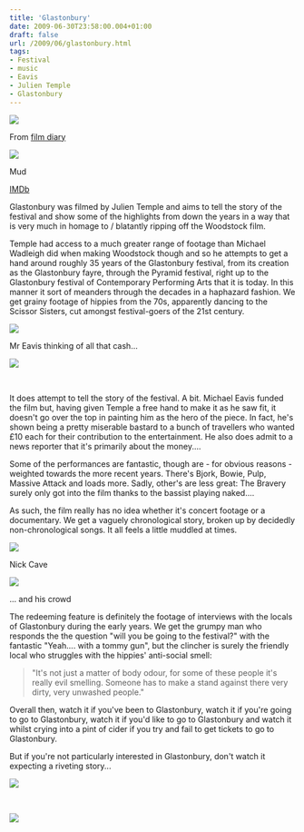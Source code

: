 ```yaml
---
title: 'Glastonbury'
date: 2009-06-30T23:58:00.004+01:00
draft: false
url: /2009/06/glastonbury.html
tags: 
- Festival
- music
- Eavis
- Julien Temple
- Glastonbury
---
```


[![](https://blogger.googleusercontent.com/img/b/R29vZ2xl/AVvXsEhuUH2NR69gNuCAHsTG2dk6cDsP7vBa2rb2zS3nhAixxBbsvfzvlrCjjdoQFw4ecElxHZSu86uyHn99lYO5J6y54zBOdajcg8npemi-22dNMymgF_lk9BiaGpaBQmH8Ovhb_lv6JmZE9Ks/s800/glast.jpg)](http://picasaweb.google.co.uk/lh/photo/4rDbPNDnkXOAvFZGSxA0_Q?authkey=Gv1sRgCLOUlsuAhc7uIA&feat=embedwebsite)

From [film diary](http://picasaweb.google.co.uk/edsalkeld/FilmDiary?authkey=Gv1sRgCLOUlsuAhc7uIA&feat=embedwebsite)

  

[![](https://blogger.googleusercontent.com/img/b/R29vZ2xl/AVvXsEhww5TQQpxxNUahfqkGcXtWPgUNdZJifctSCXmDQTzm3SSSsGXyKZKVVH_l723VllhR3JWq61X_ysSqjnP1LEsa1TF1h5HJg-X-D1L-qTr0H-zGKPFIZEPhttBCxYMdAM6ycls7X6nB5bI/s288/DVD%20Defaul_041.jpg)](http://picasaweb.google.co.uk/edsalkeld/FilmDiary?authkey=Gv1sRgCLOUlsuAhc7uIA&feat=embedwebsite#5353197035190357554)

Mud[](http://picasaweb.google.co.uk/edsalkeld/FilmDiary?authkey=Gv1sRgCLOUlsuAhc7uIA&feat=embedwebsite)

  
[IMDb](http://www.imdb.com/title/tt0464022/)  
  
Glastonbury was filmed by Julien Temple and aims to tell the story of the festival and show some of the highlights from down the years in a way that is very much in homage to / blatantly ripping off the Woodstock film.  
  
Temple had access to a much greater range of footage than Michael Wadleigh did when making Woodstock though and so he attempts to get a hand around roughly 35 years of the Glastonbury festival, from its creation as the Glastonbury fayre, through the Pyramid festival, right up to the Glastonbury festival of Contemporary Performing Arts that it is today. In this manner it sort of meanders through the decades in a haphazard fashion. We get grainy footage of hippies from the 70s, apparently dancing to the Scissor Sisters, cut amongst festival-goers of the 21st century.  
  

[![](https://blogger.googleusercontent.com/img/b/R29vZ2xl/AVvXsEjMWPgtXVYrBJbj5MEEY5tE6BLj6bY-kAxSoCvREgxZNbALqJ0Em7oT6nHzYlh8UrL8IYUJIfW7FG2o8rdrjwtDwGmSeH56FCQsiHikFzReRUQQrtdRiWEvlgyEA76SmKB8VEY1yYMqaOM/s288/DVD%20Defaul_003.jpg)](http://picasaweb.google.co.uk/edsalkeld/FilmDiary?authkey=Gv1sRgCLOUlsuAhc7uIA&feat=embedwebsite#5353196973861007250)

Mr Eavis thinking of all that cash...[](http://picasaweb.google.co.uk/edsalkeld/FilmDiary?authkey=Gv1sRgCLOUlsuAhc7uIA&feat=embedwebsite)

  

[![](https://blogger.googleusercontent.com/img/b/R29vZ2xl/AVvXsEiExQBePwYhwLwxesNsXSK0BWH_Pk-5X_oOuV0KejWbyqpSkNwa3QuW0PRGdS1mu8QJ8tIw9H2S5W2FSagl1YBC5g76O_DZheKxzE8n9BzsYQDlJOOeVPRnhnrE1ox1OfFx438UhJaz-vY/s288/DVD%20Defaul_015.jpg)](http://picasaweb.google.co.uk/edsalkeld/FilmDiary?authkey=Gv1sRgCLOUlsuAhc7uIA&feat=embedwebsite#5353197007067662242)

[  
](http://picasaweb.google.co.uk/edsalkeld/FilmDiary?authkey=Gv1sRgCLOUlsuAhc7uIA&feat=embedwebsite)

  
  
  
It does attempt to tell the story of the festival. A bit. Michael Eavis funded the film but, having given Temple a free hand to make it as he saw fit, it doesn't go over the top in painting him as the hero of the piece. In fact, he's shown being a pretty miserable bastard to a bunch of travellers who wanted £10 each for their contribution to the entertainment. He also does admit to a news reporter that it's primarily about the money....  
  
Some of the performances are fantastic, though are - for obvious reasons - weighted towards the more recent years. There's Bjork, Bowie, Pulp, Massive Attack and loads more. Sadly, other's are less great: The Bravery surely only got into the film thanks to the bassist playing naked....  
  
As such, the film really has no idea whether it's concert footage or a documentary. We get a vaguely chronological story, broken up by decidedly non-chronological songs. It all feels a little muddled at times.  
  

[![](https://blogger.googleusercontent.com/img/b/R29vZ2xl/AVvXsEirk9g0BUJaigkLygxycCGYYTmGBzQt3x8lsdRdYx2s1z-CYOBHSklb1PywAwLIHk44xY9yA0zoWZIpGElDuLntSzPD-8qR1vn0XpGSWIUjqe2zPzKHNf56vCAqDIs7nAl1St1jQtab01A/s288/DVD%20Defaul_006.jpg)](http://picasaweb.google.co.uk/lh/photo/28deUy0DCkXgqZlV3DsADQ?authkey=Gv1sRgCLOUlsuAhc7uIA&feat=embedwebsite)

Nick Cave  

  

[![](https://blogger.googleusercontent.com/img/b/R29vZ2xl/AVvXsEjivy1la1DmxKLohv4SGfeGVo1tnoCEAoRxyQxLUTj8-ympzjJKU8_QlKIPvnFzH4T1-fFO968Bk5Olag72lbSk8HHgv_Yu3y3ikxVASHNZFcJQypo1UXVVZYlMQnLQpf9WFNWqOGMBQXM/s288/DVD%20Defaul_009.jpg)](http://picasaweb.google.co.uk/edsalkeld/FilmDiary?authkey=Gv1sRgCLOUlsuAhc7uIA&feat=embedwebsite#5353196988305166770)

... and his crowd[  
](http://picasaweb.google.co.uk/edsalkeld/FilmDiary?authkey=Gv1sRgCLOUlsuAhc7uIA&feat=embedwebsite)

  
  
The redeeming feature is definitely the footage of interviews with the locals of Glastonbury during the early years. We get the grumpy man who responds the the question "will you be going to the festival?" with the fantastic "Yeah.... with a tommy gun", but the clincher is surely the friendly local who struggles with the hippies' anti-social smell:  
  

> "It's not just a matter of body odour, for some of these people it's really evil smelling. Someone has to make a stand against there very dirty, very unwashed people."  

  
Overall then, watch it if you've been to Glastonbury, watch it if you're going to go to Glastonbury, watch it if you'd like to go to Glastonbury and watch it whilst crying into a pint of cider if you try and fail to get tickets to go to Glastonbury.  
  
But if you're not particularly interested in Glastonbury, don't watch it expecting a riveting story...  
  

[![](https://blogger.googleusercontent.com/img/b/R29vZ2xl/AVvXsEieF0FY9lVUlK6U1QxSgYyR7a82FfMRBuf_d4hWUxfvTboT_G_CxGmiOk521aBTRaerHgS5HOh60rvDVReQk1RZnsLcGpbSb2lT_ZEdMzAMKhWVEzPL8MNWXHvuHTcU4YXpPp2QaMX_BGk/s288/DVD%20Defaul_037.jpg)](http://picasaweb.google.co.uk/edsalkeld/FilmDiary?authkey=Gv1sRgCLOUlsuAhc7uIA&feat=embedwebsite#5353197016708910402)

[  
](http://picasaweb.google.co.uk/edsalkeld/FilmDiary?authkey=Gv1sRgCLOUlsuAhc7uIA&feat=embedwebsite)

  

[![](https://blogger.googleusercontent.com/img/b/R29vZ2xl/AVvXsEjxYpVwOA-dm0BKabqApdkwnr1IVVNcMaPwT8Z7Yy4WAUtIwfCqiYv9ip4GSyG4NlKp9D_AqWZZ4vIVcBTspTvVh4rME1bb2Pw8DIxM8nT72Gx6AxTGQF4I7goZXq371VT-DhC3CwwhcYE/s288/DVD%20Defaul_040.jpg)](http://picasaweb.google.co.uk/edsalkeld/FilmDiary?authkey=Gv1sRgCLOUlsuAhc7uIA&feat=embedwebsite#5353197026503284882)

[  
](http://picasaweb.google.co.uk/edsalkeld/FilmDiary?authkey=Gv1sRgCLOUlsuAhc7uIA&feat=embedwebsite)